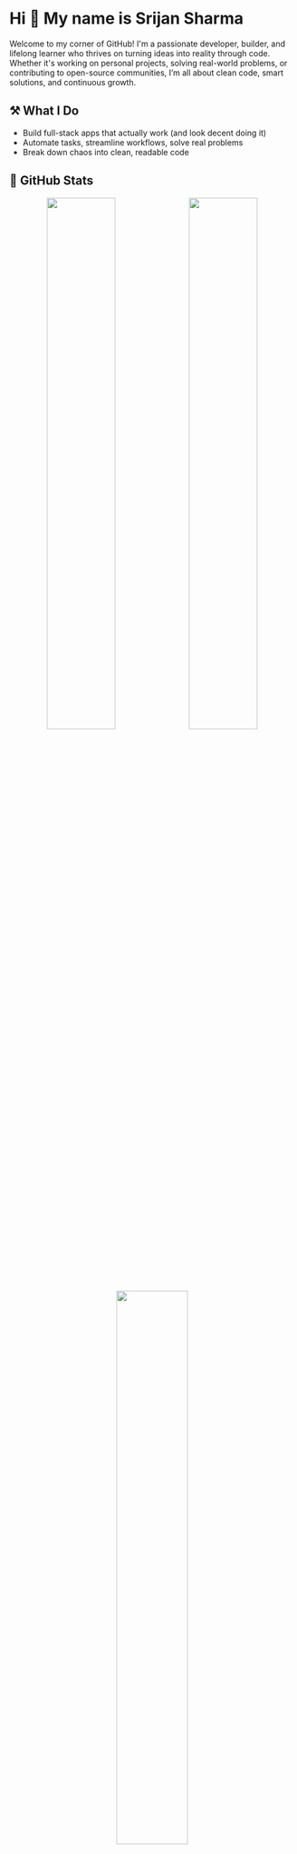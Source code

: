 # Hi 👋 My name is Srijan Sharma

Welcome to my corner of GitHub! I'm a passionate developer, builder, and lifelong learner who thrives on turning ideas into reality through code. Whether it's working on personal projects, solving real-world problems, or contributing to open-source communities, I’m all about clean code, smart solutions, and continuous growth.

## ⚒️ What I Do
- Build full-stack apps that actually work (and look decent doing it)  
- Automate tasks, streamline workflows, solve real problems  
- Break down chaos into clean, readable code


## 🧠 GitHub Stats

<p align="center">
  <img width="49%" src="https://github-readme-stats.vercel.app/api?username=srijanexe-8&show_icons=true&theme=github_dark_dimmed&hide_border=true&count_private=true" />
  <img width="49%" src="https://github-readme-streak-stats.herokuapp.com?user=srijanexe-8&theme=github_dark_dimmed&hide_border=true" />
</p>

<p align="center">
  <img width="50%" src="https://github-readme-stats.vercel.app/api/top-langs/?username=srijanexe-8&layout=compact&theme=github_dark_dimmed&hide_border=true" />
</p>


## 💻 Tech Stack
- **Languages**: JavaScript | Python | Java | HTML/CSS | C++ | SQL|
- **Tools**: Git & GitHub | VS Code | Postman | Figma |
- **Database**: MongoDB | MySQL | Firebase | 

<p align="left">
  <img src="https://img.shields.io/badge/JavaScript-F7DF1E?logo=javascript&logoColor=000&style=for-the-badge" />
  <img src="https://img.shields.io/badge/Python-3776AB?logo=python&logoColor=fff&style=for-the-badge" />
  <img src="https://img.shields.io/badge/Java-007396?logo=java&logoColor=fff&style=for-the-badge" />
  <img src="https://img.shields.io/badge/C++-00599C?logo=c%2B%2B&logoColor=fff&style=for-the-badge" />
  <img src="https://img.shields.io/badge/HTML5-E34F26?logo=html5&logoColor=fff&style=for-the-badge" />
  <img src="https://img.shields.io/badge/CSS3-1572B6?logo=css3&logoColor=fff&style=for-the-badge" />
  <br/>
  <img src="https://img.shields.io/badge/React-61DAFB?logo=react&logoColor=000&style=for-the-badge" />
  <img src="https://img.shields.io/badge/Node.js-339933?logo=node.js&logoColor=fff&style=for-the-badge" />
  <img src="https://img.shields.io/badge/Express-000000?logo=express&logoColor=fff&style=for-the-badge" />
  <img src="https://img.shields.io/badge/TailwindCSS-06B6D4?logo=tailwind-css&logoColor=fff&style=for-the-badge" />
  <br/>
  <img src="https://img.shields.io/badge/MongoDB-47A248?logo=mongodb&logoColor=fff&style=for-the-badge" />
  <img src="https://img.shields.io/badge/MySQL-4479A1?logo=mysql&logoColor=fff&style=for-the-badge" />
  <img src="https://img.shields.io/badge/Firebase-FFCA28?logo=firebase&logoColor=000&style=for-the-badge" />
  <br/>
  <img src="https://img.shields.io/badge/Git-F05032?logo=git&logoColor=fff&style=for-the-badge" />
  <img src="https://img.shields.io/badge/GitHub-181717?logo=github&logoColor=fff&style=for-the-badge" />
  <img src="https://img.shields.io/badge/VS%20Code-007ACC?logo=visual-studio-code&logoColor=fff&style=for-the-badge" />
  <img src="https://img.shields.io/badge/Postman-FF6C37?logo=postman&logoColor=fff&style=for-the-badge" />
  <img src="https://img.shields.io/badge/Docker-2496ED?logo=docker&logoColor=fff&style=for-the-badge" />
</p>

## 🔭 Currently Working On
- A few side projects—some for fun, some for utility  
- Deep-diving into backend systems  
- Writing smarter, faster code


## 🔍 Beyond Code
When I'm not coding, you'll find me brainstorming new ideas, deep-diving into tech trends, leveling up my skills, or simply enjoying some quiet focus time to think and create. I value clean design, efficient logic, and collaborative innovation.

## 🤝 Let's Connect
If you’re into building cool stuff, learning from each other, or starting something meaningful—hit me up. Let’s build something awesome together.

---

That’s it. No fluff. No flex.  
Just code that gets shit done. ✌️
